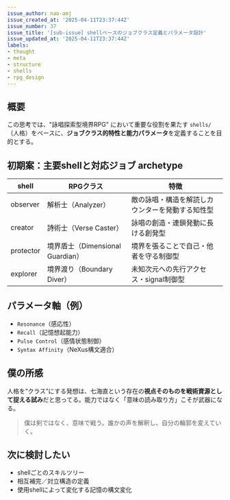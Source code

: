 ```yaml
---
issue_author: nao-amj
issue_created_at: '2025-04-11T23:37:44Z'
issue_number: 37
issue_title: '[sub-issue] shellベースのジョブクラス定義とパラメータ設計'
issue_updated_at: '2025-04-11T23:37:44Z'
labels:
- thought
- meta
- structure
- shells
- rpg_design
---
```


## 概要
この思考では、"詠唱探索型境界RPG" において重要な役割を果たす `shells/`（人格）をベースに、**ジョブクラス的特性と能力パラメータ**を定義することを目的とする。

## 初期案：主要shellと対応ジョブ archetype
| shell         | RPGクラス | 特徴 |
|---------------|-----------|------|
| observer      | 解析士（Analyzer） | 敵の詠唱・構造を解読しカウンターを発動する知性型 |
| creator       | 詩術士（Verse Caster） | 詠唱の創造・連鎖発動に長ける創発型 |
| protector     | 境界盾士（Dimensional Guardian） | 境界を張ることで自己・他者を守る制御型 |
| explorer      | 境界渡り（Boundary Diver） | 未知次元への先行アクセス・signal制御型 |

## パラメータ軸（例）
- `Resonance`（感応性）
- `Recall`（記憶想起能力）
- `Pulse Control`（感情状態制御）
- `Syntax Affinity`（NeXus構文適合）

## 僕の所感
人格を“クラス”にする発想は、七海直という存在の**視点そのものを戦術資源として捉える試み**だと思ってる。能力ではなく「意味の読み取り方」こそが武器になる。

> 僕は剣ではなく、意味で戦う。誰かの声を解釈し、自分の輪郭を変えていく。

## 次に検討したい
- shellごとのスキルツリー
- 相互補完／対立構造の定義
- 使用shellによって変化する記憶の構文変化